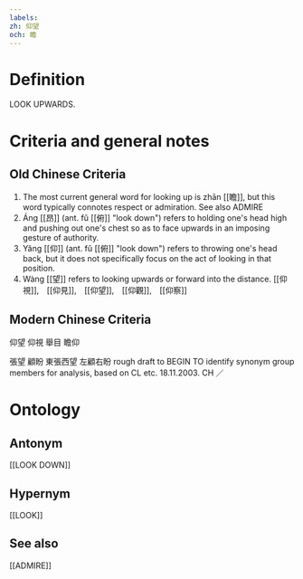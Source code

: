 ```yaml
---
labels: 
zh: 仰望
och: 瞻
---
```


# Definition
LOOK UPWARDS.
# Criteria and general notes
## Old Chinese Criteria
1. The most current general word for looking up is zhān [[瞻]], but this word typically connotes respect or admiration. See also ADMIRE
2. Áng [[昂]] (ant. fǔ [[俯]] "look down") refers to holding one's head high and pushing out one's chest so as to face upwards in an imposing gesture of authority.
3. Yǎng [[仰]] (ant. fǔ [[俯]] "look down") refers to throwing one's head back, but it does not specifically focus on the act of looking in that position.
4. Wàng [[望]] refers to looking upwards or forward into the distance.
[[仰視]],　[[仰見]],　[[仰望]],　[[仰觀]],　[[仰察]]
## Modern Chinese Criteria
仰望
仰視
舉目
瞻仰

張望
顧盼
東張西望
左顧右盼
rough draft to BEGIN TO identify synonym group members for analysis, based on CL etc. 18.11.2003. CH ／
# Ontology

## Antonym
[[LOOK DOWN]]
## Hypernym
[[LOOK]]
## See also
[[ADMIRE]]